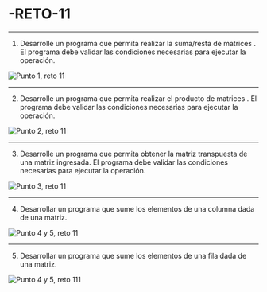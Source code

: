 # -RETO-11

---

1) Desarrolle un programa que permita realizar la suma/resta de matrices . El programa debe validar las condiciones necesarias para ejecutar la operación.

![Punto 1, reto 11](https://github.com/SantiagoGalindoHernandez19/-RETO-11/assets/124641609/db7f6d44-3816-457a-8deb-4c40e6223ede)

---

2)  Desarrolle un programa que permita realizar el producto de matrices . El programa debe validar las condiciones necesarias para ejecutar la operación.

![Punto 2, reto 11](https://github.com/SantiagoGalindoHernandez19/-RETO-11/assets/124641609/2bdaed35-72a1-4594-9ad7-62d25db9e645)

---

3) Desarrolle un programa que permita obtener la matriz transpuesta de una matriz ingresada. El programa debe validar las condiciones necesarias para ejecutar la operación.

![Punto 3, reto 11](https://github.com/SantiagoGalindoHernandez19/-RETO-11/assets/124641609/e84028c0-b688-4b35-9612-6dd87ec571e7)

---

4) Desarrollar un programa que sume los elementos de una columna dada de una matriz.

![Punto 4 y 5, reto 11](https://github.com/SantiagoGalindoHernandez19/-RETO-11/assets/124641609/0fa91ae2-d7a9-462b-90c9-0de2996e4542)


---

5) Desarrollar un programa que sume los elementos de una fila dada de una matriz.


![Punto 4 y 5, reto 111](https://github.com/SantiagoGalindoHernandez19/-RETO-11/assets/124641609/c2bec9e7-c491-4e2a-905e-1f21af37c99a)
